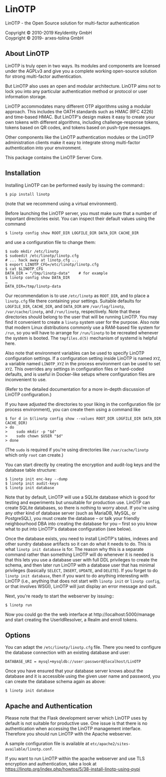 # LinOTP

LinOTP - the Open Source solution for multi-factor authentication

Copyright © 2010-2019 KeyIdentity GmbH  
Coypright © 2019- arxes-tolina GmbH

## About LinOTP

LinOTP is truly open in two ways. Its modules and components are
licensed under the AGPLv3 and give you a complete working open-source
solution for strong multi-factor authentication.

But LinOTP also uses an open and modular architecture. LinOTP aims not
to lock you into any particular authentication method or protocol or
user information storage.

LinOTP accommodates many different OTP algorithms using a modular
approach. This includes the OATH standards such as HMAC (RFC 4226) and
time-based HMAC. But LinOTP's design makes it easy to create your own
tokens with different algorithms, including challenge-response tokens,
tokens based on QR codes, and tokens based on push-type messages.

Other components like the LinOTP authentication modules or the LinOTP
administration clients make it easy to integrate strong multi-factor
authentication into your environment.

This package contains the LinOTP Server Core.

## Installation

Installing LinOTP can be performed easily by issuing the command::
```terminal
$ pip install linotp
```
(note that we recommend using a virtual environment).

Before launching the LinOTP server, you must make sure that a number
of important directories exist. You can inspect their default values
using the command
```terminal
$ linotp config show ROOT_DIR LOGFILE_DIR DATA_DIR CACHE_DIR
```
and use a configuration file to change them:
```terminal
$ sudo mkdir /etc/linotp
$ sudoedit /etc/linotp/linotp.cfg
# ... hack away at linotp.cfg ...
$ export LINOTP_CFG=/etc/linotp/linotp.cfg
$ cat $LINOTP_CFG
DATA_DIR = "/tmp/linotp-data"    # for example
$ linotp config show DATA_DIR
…
DATA_DIR=/tmp/linotp-data
```
Our recommendation is to use `/etc/linotp` as `ROOT_DIR`, and to place
a `linotp.cfg` file there containing your settings. Suitable defaults
for `LOGFILE_DIR`, `CACHE_DIR`, and `DATA_DIR` are `/var/log/linotp`,
`/var/cache/linotp`, and `/run/linotp`, respectively. Note that these
directories should belong to the user that will be running LinOTP. You
may find it convenient to create a `linotp` system user for the
purpose. Also note that modern Linux distributions commonly use a
RAM-based file system for `/run`, so you will have to arrange for
`/run/linotp` to be recreated whenever the system is booted. The
`tmpfiles.d(5)` mechanism of systemd is helpful here.

Also note that environment variables can be used to specify LinOTP
configuration settings. If a configuration setting inside LinOTP is
named `XYZ`, a variable named `LINOTP_XYZ` in the process environment
can be used to set `XYZ`. This overrides any settings in configuration
files or hard-coded defaults, and is useful in Docker-like setups
where configuration files are inconvenient to use.

(Refer to the detailed documentation for a more in-depth discussion of
LinOTP configuration.)

If you have adjusted the directories to your liking in the configuration
file (or process environment), you can create them using a command like
```terminal
$ for d in $(linotp config show --values ROOT_DIR LOGFILE_DIR DATA_DIR CACHE_DIR)
> do
>    sudo mkdir -p "$d"
>    sudo chown $USER "$d"
> done
```
(The `sudo` is required if you're using directories like
`/var/cache/linotp` which only `root` can create.)

You can start directly by creating the encryption and audit-log keys
and the database table structure:
```terminal
$ linotp init enc-key --dump
$ linotp init audit-keys
$ linotp init database
```
Note that by default, LinOTP will use a SQLite database which is good
for testing and experiments but unsuitable for production use. LinOTP
can create SQLite databases, so there is nothing to worry about. If
you're using any other kind of database server (such as MariaDB,
MySQL, or PostgreSQL), you must create the database – or talk your
friendly neighbourhood DBA into creating the database for you – first
so you know what to put into LinOTP's database configuration (see
below).

Once the database exists, you need to install LinOTP's tables, indexes
and other sundry database artifacts so it can do what it needs to
do. This is what `linotp init database` is for. The reason why this is
a separate command rather than something LinOTP will do whenever it is
needed is that this lets you use a database user with full DDL
privileges to create the schema, and then later run LinOTP with a
database user that has minimal privileges (basically `SELECT`,
`INSERT`, `UPDATE`, and `DELETE`). If you forget to do `linotp init
database`, then if you want to do anything interesting with LinOTP
(i.e., anything that does not start with `linotp init` or `linotp
config`, or that involves WSGI), LinOTP will just display an error
message and quit.

Next, you're ready to start the webserver by issuing::
```terminal
$ linotp run
```
Now you could go the the web interface at http://localhost:5000/manage
and start creating the UserIdResolver, a Realm and enroll tokens.

## Options

You can adapt the `/etc/linotp/linotp.cfg` file. There you need to
configure the database connection with an existing database and user:

    DATABASE_URI = mysql+mysqldb://user:password@localhost/LinOTP

Once you have ensured that your database server knows about the
database and it is accessible using the given user name and password,
you can create the database schema again as above:
```terminal
$ linotp init database
```

## Apache and Authentication

Please note that the Flask development server which LinOTP uses by
default is not suitable for productive use. One issue is that there is
no authentication when accessing the LinOTP management interface.
Therefore you should run LinOTP with the Apache webserver.

A sample configuration file is available at `etc/apache2/sites-available/linotp.conf`.

If you want to run LinOTP within the apache webserver and use TLS
encryption and authentication, take a look at
https://linotp.org/index.php/howtos/5/38-install-linotp-using-pypi
